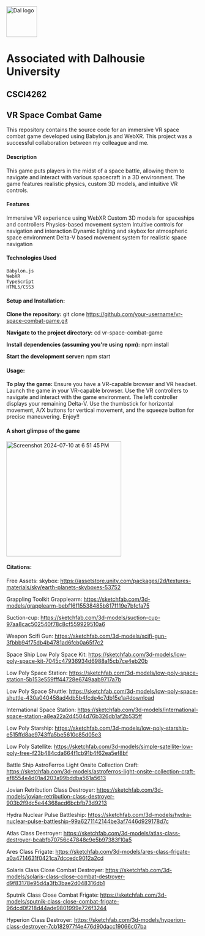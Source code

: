 <img src="https://github.com/user-attachments/assets/2ad86f70-12b4-4500-997d-9f8c1874a9b5" alt="Dal logo" width="80"/>
<h1>Associated with Dalhousie University</h1>

## CSCI4262
## VR Space Combat Game
This repository contains the source code for an immersive VR space combat game developed using Babylon.js and WebXR. This project was a successful collaboration between my colleague and me.

#### Description
This game puts players in the midst of a space battle, allowing them to navigate and interact with various spacecraft in a 3D environment. The game features realistic physics, custom 3D models, and intuitive VR controls.

#### Features
Immersive VR experience using WebXR
Custom 3D models for spaceships and controllers
Physics-based movement system
Intuitive controls for navigation and interaction
Dynamic lighting and skybox for atmospheric space environment
Delta-V based movement system for realistic space navigation

#### Technologies Used
```
Babylon.js
WebXR
TypeScript
HTML5/CSS3
```
#### Setup and Installation:
**Clone the repository:**
git clone https://github.com/your-username/vr-space-combat-game.git

**Navigate to the project directory:**
cd vr-space-combat-game

**Install dependencies (assuming you're using npm):**
npm install

**Start the development server:**
npm start

#### Usage:
**To play the game:**
Ensure you have a VR-capable browser and VR headset.
Launch the game in your VR-capable browser.
Use the VR controllers to navigate and interact with the game environment.
The left controller displays your remaining Delta-V.
Use the thumbstick for horizontal movement, A/X buttons for vertical movement, and the squeeze button for precise maneuvering.
Enjoy!!

#### A short glimpse of the game
<img width="300" alt="Screenshot 2024-07-10 at 6 51 45 PM" src="https://github.com/user-attachments/assets/23329ea3-42d1-4d87-8fe1-2b0f01a9bf6d">


#### Citations:
Free Assets:
skybox: https://assetstore.unity.com/packages/2d/textures-materials/sky/earth-planets-skyboxes-53752

Grappling Toolkit
Grapplearm: https://sketchfab.com/3d-models/grapplearm-bebf16f15538485b817f119e7bfcfa75

Suction-cup: https://sketchfab.com/3d-models/suction-cup-97aa8cac502540f78c8cf559929510a6

Weapon
Scifi Gun: https://sketchfab.com/3d-models/scifi-gun-3fbbb94f75db4b4781ad6fcb0a65f7c2

Space Ship
Low Poly Space Kit: https://sketchfab.com/3d-models/low-poly-space-kit-7045c47936934d6988a15cb7ce4eb20b

Low Poly Space Station: https://sketchfab.com/3d-models/low-poly-space-station-5b153e559fff44728e6749aab9717a7b

Low Poly Space Shuttle: https://sketchfab.com/3d-models/low-poly-space-shuttle-430a040458ad4db5b4fcde4c7db15e1a#download

International Space Station: https://sketchfab.com/3d-models/international-space-station-a8ea22a2d4504d76b326db1af2b535ff

Low Poly Starship: https://sketchfab.com/3d-models/low-poly-starship-e515ffd8ae9743ffa5be5610c85d05e3

Low Poly Satellite: https://sketchfab.com/3d-models/simple-satellite-low-poly-free-f23b484cda664f1cb91b4f62ea5ef8bf

Battle Ship
AstroFerros Light Onsite Collection Craft: https://sketchfab.com/3d-models/astroferros-light-onsite-collection-craft-ef8554e4d01a4203a99bddba561a5613

Jovian Retribution Class Destroyer: https://sketchfab.com/3d-models/jovian-retribution-class-destroyer-903b2f9dc5e44368acd6bcbfb73d9213

Hydra Nuclear Pulse Battleship: https://sketchfab.com/3d-models/hydra-nuclear-pulse-battleship-99a6271142144be3af7446d929178d7c

Atlas Class Destroyer: https://sketchfab.com/3d-models/atlas-class-destroyer-bcabfb70756c47848c9e5b97383f10a5

Ares Class Frigate: https://sketchfab.com/3d-models/ares-class-frigate-a0a4714631f0421ca7dccedc9012a2cd

Solaris Class Close Combat Destroyer: https://sketchfab.com/3d-models/solaris-class-close-combat-destroyer-d9f83178e95d4a3fb3bae2d048316db1

Sputnik Class Close Combat Frigate: https://sketchfab.com/3d-models/sputnik-class-close-combat-frigate-96dcd0f218d44ade9801999e726f3244

Hyperion Class Destroyer: https://sketchfab.com/3d-models/hyperion-class-destroyer-7cb182977f4e476d90dacc19066c07ba

